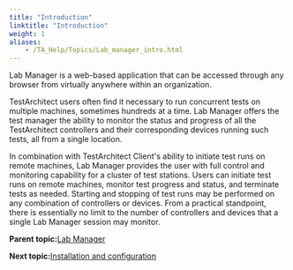 ```yaml
--- 
title: "Introduction"
linktitle: "Introduction"
weight: 1
aliases: 
    - /TA_Help/Topics/Lab_manager_intro.html
---
```


Lab Manager is a web-based application that can be accessed through any browser from virtually anywhere within an organization.

TestArchitect users often find it necessary to run concurrent tests on multiple machines, sometimes hundreds at a time. Lab Manager offers the test manager the ability to monitor the status and progress of all the TestArchitect controllers and their corresponding devices running such tests, all from a single location.

In combination with TestArchitect Client's ability to initiate test runs on remote machines, Lab Manager provides the user with full control and monitoring capability for a cluster of test stations. Users can initiate test runs on remote machines, monitor test progress and status, and terminate tests as needed. Starting and stopping of test runs may be performed on any combination of controllers or devices. From a practical standpoint, there is essentially no limit to the number of controllers and devices that a single Lab Manager session may monitor.

**Parent topic:**[Lab Manager](/TA_Help/Topics/Lab_manager.html)

**Next topic:**[Installation and configuration](/TA_Help/Topics/Lab_manager_install_configure.html)

